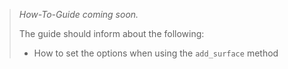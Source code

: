 > *How-To-Guide coming soon.*
>
> The guide should inform about the following:
>
> * How to set the options when using the `add_surface` method
